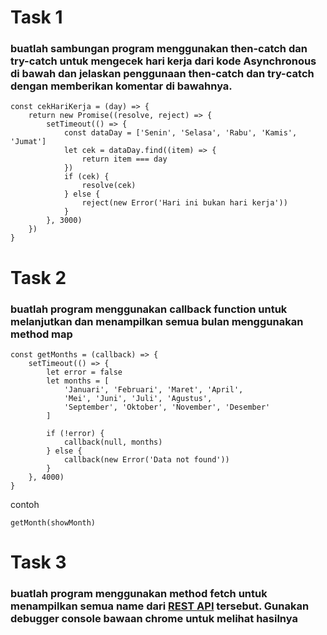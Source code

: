 # Task 1
### buatlah sambungan program menggunakan then-catch dan try-catch untuk mengecek hari kerja dari kode Asynchronous di bawah dan jelaskan penggunaan then-catch dan try-catch dengan memberikan komentar di bawahnya.
```
const cekHariKerja = (day) => {
    return new Promise((resolve, reject) => {
        setTimeout(() => {
            const dataDay = ['Senin', 'Selasa', 'Rabu', 'Kamis', 'Jumat']
            let cek = dataDay.find((item) => {
                return item === day
            })
            if (cek) {
                resolve(cek)
            } else {
                reject(new Error('Hari ini bukan hari kerja'))
            }
        }, 3000)
    })
}
```

# Task 2
### buatlah program menggunakan callback function untuk melanjutkan dan menampilkan semua bulan menggunakan method map
```
const getMonths = (callback) => {
    setTimeout(() => {
        let error = false
        let months = [
            'Januari', 'Februari', 'Maret', 'April',
            'Mei', 'Juni', 'Juli', 'Agustus',
            'September', 'Oktober', 'November', 'Desember'
        ]

        if (!error) {
            callback(null, months)
        } else {
            callback(new Error('Data not found'))
        }
    }, 4000)
}
```
contoh
```
getMonth(showMonth)
```

# Task 3
### buatlah program menggunakan method fetch untuk menampilkan semua name dari [REST API](https://jsonplaceholder.typicode.com/users) tersebut. Gunakan debugger console bawaan chrome untuk melihat hasilnya
